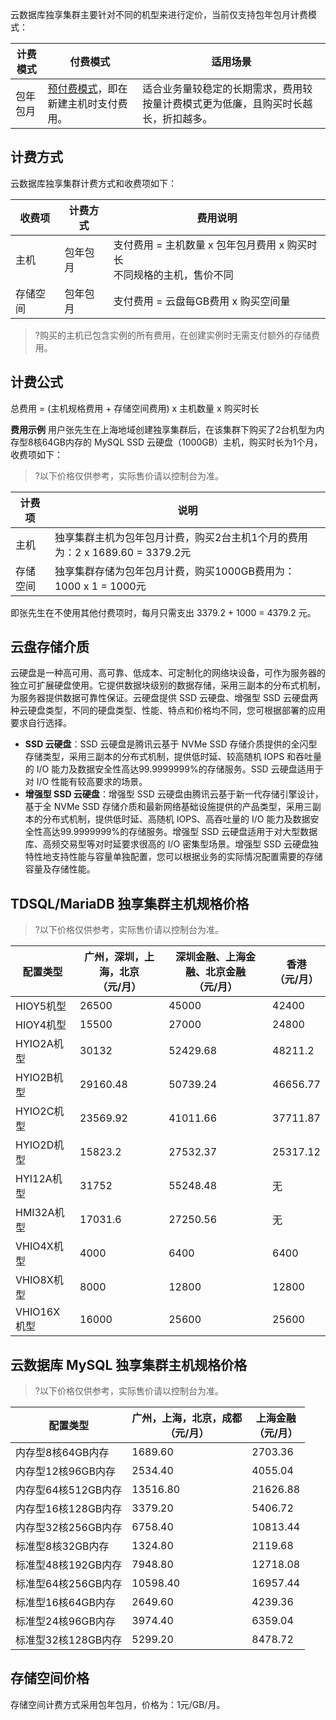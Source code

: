 
云数据库独享集群主要针对不同的机型来进行定价，当前仅支持包年包月计费模式：

| 计费模式 | 付费模式                                                     | 适用场景                                                     |
| -------- | ------------------------------------------------------------ | ------------------------------------------------------------ |
| 包年包月 | [预付费模式](https://cloud.tencent.com/document/product/555/9618)，即在新建主机时支付费用。 | 适合业务量较稳定的长期需求，费用较按量计费模式更为低廉，且购买时长越长，折扣越多。 |

## 计费方式
云数据库独享集群计费方式和收费项如下：

| 收费项 | 计费方式 | 费用说明 |
|---------|---------|---------|
| 主机 | 包年包月 | 支付费用 = 主机数量 x 包年包月费用 x 购买时长<br>不同规格的主机，售价不同 |
| 存储空间 | 包年包月 | 支付费用 = 云盘每GB费用 x 购买空间量 |
>?购买的主机已包含实例的所有费用，在创建实例时无需支付额外的存储费用。


## 计费公式
总费用 = (主机规格费用 + 存储空间费用) x 主机数量 x 购买时长

**费用示例**
用户张先生在上海地域创建独享集群后，在该集群下购买了2台机型为内存型8核64GB内存的 MySQL SSD 云硬盘（1000GB）主机，购买时长为1个月，收费项如下：

>?以下价格仅供参考，实际售价请以控制台为准。


| 计费项 | 说明 |
|---------|---------|
| 主机 | 独享集群主机为包年包月计费，购买2台主机1个月的费用为：2 x 1689.60 = 3379.2元|
| 存储空间 | 独享集群存储为包年包月计费，购买1000GB费用为：1000 x 1 = 1000元 |

即张先生在不使用其他付费项时，每月只需支出 3379.2 + 1000 = 4379.2 元。

## 云盘存储介质
云硬盘是一种高可用、高可靠、低成本、可定制化的网络块设备，可作为服务器的独立可扩展硬盘使用。它提供数据块级别的数据存储，采用三副本的分布式机制，为服务器提供数据可靠性保证。云硬盘提供 SSD 云硬盘、增强型 SSD 云硬盘两种云硬盘类型，不同的硬盘类型、性能、特点和价格均不同，您可根据部署的应用要求自行选择。
- **SSD 云硬盘**：SSD 云硬盘是腾讯云基于 NVMe SSD 存储介质提供的全闪型存储类型，采用三副本的分布式机制，提供低时延、较高随机 IOPS 和吞吐量的 I/O 能力及数据安全性高达99.9999999%的存储服务。SSD 云硬盘适用于对 I/O 性能有较高要求的场景。
- **增强型 SSD 云硬盘**：增强型 SSD 云硬盘由腾讯云基于新一代存储引擎设计，基于全 NVMe SSD 存储介质和最新网络基础设施提供的产品类型，采用三副本的分布式机制，提供低时延、高随机 IOPS、高吞吐量的 I/O 能力及数据安全性高达99.9999999%的存储服务。增强型 SSD 云硬盘适用于对大型数据库、高频交易型等对时延要求很高的 I/O 密集型场景。增强型 SSD 云硬盘独特性地支持性能与容量单独配置，您可以根据业务的实际情况配置需要的存储容量及存储性能。


## TDSQL/MariaDB 独享集群主机规格价格

>?以下价格仅供参考，实际售价请以控制台为准。

| 配置类型    | 广州，深圳，上海，北京 <br> （元/月） | 深圳金融、上海金融、北京金融  <br> （元/月） | 香港  <br>（元/月） |
| ----------- | -------------------------------- | --------------------------------------- | ------------------ |
| HIOY5机型   | 26500                            | 45000                                   | 42400              |
| HIOY4机型   | 15500                            | 27000                                   | 24800              |
| HYIO2A机型  | 30132                            | 52429.68                                | 48211.2            |
| HYIO2B机型  | 29160.48                         | 50739.24                                | 46656.77           |
| HYIO2C机型  | 23569.92                         | 41011.66                                | 37711.87           |
| HYIO2D机型  | 15823.2                          | 27532.37                                | 25317.12           |
| HYI12A机型  | 31752                            | 55248.48                                | 无                 |
| HMI32A机型  | 17031.6                          | 27250.56                                | 无                 |
| VHIO4X机型  | 4000                             | 6400                                    | 6400               |
| VHIO8X机型  | 8000                             | 12800                                   | 12800              |
| VHIO16X机型 | 16000                            | 25600                                   | 25600              |

## 云数据库 MySQL 独享集群主机规格价格

>?以下价格仅供参考，实际售价请以控制台为准。

| 配置类型    | 广州，上海，北京，成都 <br> （元/月） | 上海金融  <br> （元/月） |
| ----------- | -------------------------------- | --------------------------------------- |
| 内存型8核64GB内存       |1689.60                            | 2703.36 |
| 内存型12核96GB内存     |	2534.40                           | 4055.04 |
| 内存型64核512GB内存   |13516.80                          | 21626.88 |
| 内存型16核128GB内存   |3379.20                            | 5406.72 |
| 内存型32核256GB内存   |6758.40                            | 10813.44 |
| 标准型8核32GB内存       |1324.80                            | 2119.68 |
| 标准型48核192GB内存   |7948.80                            | 12718.08 |
| 标准型64核256GB内存   |10598.40                          | 16957.44 |
| 标准型16核64GB内存     |2649.60                            | 4239.36 |
| 标准型24核96GB内存     |3974.40                            | 6359.04 |
| 标准型32核128GB内存   |5299.20                            | 8478.72 |

## 存储空间价格
存储空间计费方式采用包年包月，价格为：1元/GB/月。

